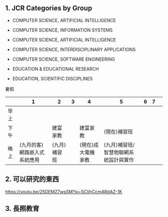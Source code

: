 ## 1. JCR Categories by Group

-   COMPUTER SCIENCE, ARTIFICIAL INTELLIGENCE
-   COMPUTER SCIENCE, INFORMATION SYSTEMS
-   COMPUTER SCIENCE, ARTIFICIAL INTELLIGENCE
-   COMPUTER SCIENCE, INTERDISCIPLINARY APPLICATIONS
-   COMPUTER SCIENCE, SOFTWARE ENGINEERING

-   EDUCATION & EDUCATIONAL RESEARCH
-   EDUCATION, SCIENTIFIC DISCIPLINES

暑假

|      | 1                            | 2            | 3   | 4                  | 5                                     | 6   | 7   |     |
| ---- | ---------------------------- | ------------ | --- | ------------------ | ------------------------------------- | --- | --- | --- |
| 早上 |                              |              |     |                    |                                       |     |     |     |
| 下午 |                              | 建富家教     |     | 建富家教           | (現在)補習班                          |     |     |     |
| 晚上 | (九月的客)網路嵌入式系統應用 | (九月)補習班 |     | (現在)成大電機家教 | (九月)補習班/智慧物聯網系統設計與實作 |     |     |     |

## 2. 可以研究的東西

https://youtu.be/25DEMZ7wsSM?si=SClihCcmARdAZ-1K


## 3. 長照教育






